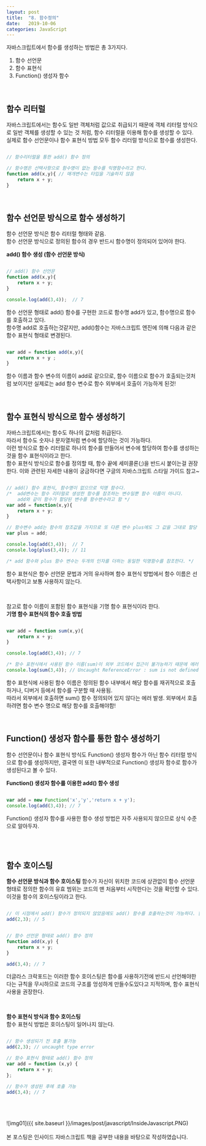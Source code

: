 ```yaml
---
layout: post
title:  "8. 함수정의"
date:   2019-10-06
categories: JavaScript
---  
```

자바스크립트에서 함수를 생성하는 방법은 총 3가지다.  
1. 함수 선언문  
2. 함수 표현식  
3. Function() 생성자 함수  
  
<br>
  
## 함수 리터럴  
자바스크립트에서는 함수도 일반 객체처럼 값으로 취급되기 때문에 객체 리터럴 방식으로 일반 객체를 생성할 수 있는 것 처럼, 함수 리터럴을 이용해 함수를 생성할 수 있다.  
실제로 함수 선언문이나 함수 표현식 방법 모두 함수 리터럴 방식으로 함수를 생성한다.  
  
```javascript

// 함수리터럴을 통한 add() 함수 정의

// 함수명은 선택사항으로 함수명이 없는 함수를 익명함수라고 한다.
function add(x,y){ // 매개변수는 타입을 기술하지 않음
	return x + y;
}

```
  
<br>
  
## 함수 선언문 방식으로 함수 생성하기  
함수 선언문 방식은 함수 리터럴 형태와 같음.  
함수 선언문 방식으로 정의된 함수의 경우 반드시 함수명이 정의되어 있어야 한다.  
  
**add() 함수 생성 (함수 선언문 방식)**  
```javascript

// add() 함수 선언문
function add(x,y){
	return x + y;
}

console.log(add(3,4));  // 7

```
함수 선언문 형태로 add() 함수를 구현한 코드로 함수명 add가 있고, 함수명으로 함수를 호출하고 있다.  
함수명 add로 호출하는것같지만, add()함수는 자바스크립트 엔진에 의해 다음과 같은 함수 표현식 형태로 변경된다.  
```javascript

var add = function add(x,y){
	return x + y ;
}

```
함수 이름과 함수 변수의 이름이 add로 같으므로, 함수 이름으로 함수가 호출되는것처럼 보이지만 실제로는 add 함수 변수로 함수 외부에서 호출이 가능하게 된것!  
  
<br>
  
## 함수 표현식 방식으로 함수 생성하기  
자바스크립트에서는 함수도 하나의 값처럼 취급된다.  
따라서 함수도 숫자나 문자열처럼 변수에 할당하는 것이 가능하다.  
이런 방식으로 함수 리터럴로 하나의 함수를 만들어서 변수에 할당하여 함수를 생성하는 것을 함수 표현식이라고 한다.  
함수 표현식 방식으로 함수를 정의할 때, 함수 끝에 세미콜론(;)을 반드시 붙이는걸 권장한다. 이와 관련된 자세한 내용이 궁금하다면 구글의 자바스크립트 스타일 가이드 참고~  
  
```javascript

// add() 함수 표현식, 함수명이 없으므로 익명 함수다.
/* 	add변수는 함수 리터럴로 생성한 함수를 참조하는 변수일뿐 함수 이름이 아니다. 
	add와 같이 함수가 할당된 변수를 함수변수라고 함 */
var add = function(x,y){
	return x + y;
}

// 함수변수 add는 함수의 참조값을 가지므로 또 다른 변수 plus에도 그 값을 그대로 할당 가능 
var plus = add;

console.log(add(3,4));	// 7
console.log(plus(3,4)); // 11

/* add 함수와 plus 함수 변수는 두개의 인자를 더하는 동일한 익명함수를 참조한다. */

```
함수 표현식은 함수 선언문 문법과 거의 유사하며 함수 표현식 방법에서 함수 이름은 선택사항이고 보통 사용하지 않는다.  
  
<br>
  
참고로 함수 이름이 포함된 함수 표현식을 기명 함수 표현식이라 한다.  
**기명 함수 표현식의 함수 호출 방법**
```javascript

var add = function sum(x,y){
	return x + y;
}

console.log(add(3,4)); // 7

/* 함수 표현식에서 사용된 함수 이름(sum)이 외부 코드에서 접근이 불가능하기 때문에 에러 발생 */
console.log(sum(3,4)); // Uncaught ReferenceError : sum is not defined 에러 발생

```
함수 표현식에 사용된 함수 이름은 정의된 함수 내부에서 해당 함수를 재귀적으로 호출하거나, 디버거 등에서 함수를 구분할 때 사용됨.  
따라서 외부에서 호출하면 sum() 함수 정의되어 있지 않다는 에러 발생. 외부에서 호출하려면 함수 변수 명으로 해당 함수를 호출해야함!  
  
<br>
  
  
## Function() 생성자 함수를 통한 함수 생성하기  
함수 선언문이나 함수 표현식 방식도 Function() 생성자 함수가 아닌 함수 리터럴 방식으로 함수를 생성하지만, 결국엔 이 또한 내부적으로 Function() 생성자 함수로 함수가 생성된다고 볼 수 있다.  
  
**Function() 생성자 함수를 이용한 add() 함수 생성**
```javascript

var add = new Function('x','y','return x + y');
console.log(add(3,4)); // 7

```
Function() 생성자 함수를 사용한 함수 생성 방법은 자주 사용되지 않으므로 상식 수준으로 알아두자.  
  
<br>
<br>
  
## 함수 호이스팅 
**함수 선언문 방식과 함수 호이스팅**
함수가 자신이 위치한 코드에 상관없이 함수 선언문 형태로 정의한 함수의 유효 범위는 코드의 맨 처음부터 시작한다는 것을 확인할 수 있다. 이것을 함수의 호이스팅이라고 한다.  
```javascript

// 이 시점에서 add() 함수가 정의되지 않았음에도 add() 함수를 호출하는것이 가능하다. 함수 호이스팅이 일어난것.
add(2,3); // 5


// 함수 선언문 형태로 add() 함수 정의 
function add(x,y) {
	return x + y;
}

add(3,4); // 7

```
더글라스 크락포드는 이러한 함수 호이스팅은 함수를 사용하기전에 반드시 선언해야한다는 규칙을 무시하므로 코드의 구조를 엉성하게 만들수도있다고 지적하며, 함수 표현식 사용을 권장한다.  
  
<br>
  
**함수 표현식 방식과 함수 호이스팅**  
함수 표현식 방법은 호이스팅이 일어나지 않는다.  
```javascript

// 함수 생성되기 전 호출 불가능
add(2,3); // uncaught type error

// 함수 표현식 형태로 add() 함수 정의
var add = function (x,y) {
	return x + y;
};

// 함수가 생성된 후에 호출 가능 
add(3,4); // 7

```
<br>
<br>
<br>
![img01]({{ site.baseurl }}/images/post/javascript/InsideJavascript.PNG)<br>
<br>
본 포스팅은 인사이드 자바스크립트 책을 공부한 내용을 바탕으로 작성하였습니다.<br>
<br>
<br>
<br>